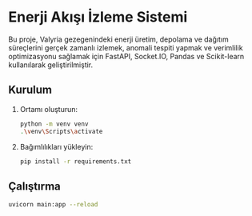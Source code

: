 # Enerji Akışı İzleme Sistemi

Bu proje, Valyria gezegenindeki enerji üretim, depolama ve dağıtım süreçlerini gerçek zamanlı izlemek, anomali tespiti yapmak ve verimlilik optimizasyonu sağlamak için FastAPI, Socket.IO, Pandas ve Scikit-learn kullanılarak geliştirilmiştir.

## Kurulum

1. Ortamı oluşturun:
   ```bash
   python -m venv venv
   .\venv\Scripts\activate
   ```
2. Bağımlılıkları yükleyin:
   ```bash
   pip install -r requirements.txt
   ```

## Çalıştırma

```bash
uvicorn main:app --reload
``` 